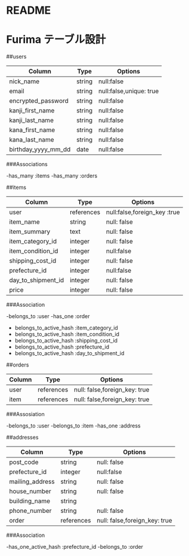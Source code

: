 # README

# Furima テーブル設計


##users

| Column             | Type   | Options                   |
|------------------- | ------ | --------------------------|
|nick_name           |string  |null:false                 |
|email               |string  |null:false,unique: true    |
|encrypted_password  |string  |null:false                 |
|kanji_first_name    |string  |null:false                 |
|kanji_last_name     |string  |null:false                 |
|kana_first_name     |string  |null:false                 |
|kana_last_name      |string  |null:false                 |
|birthday_yyyy_mm_dd |date    |null:false                 |



###Associations

-has_many :items
-has_many :orders


##items

| Column             | Type        | Options                    |
| ------------------ | ------------| ---------------------------|
|user                | references  |null:false,foreign_key :true|
|item_name           | string      |null: false                 |
|item_summary        | text        |null: false                 |
|item_category_id    | integer     |null: false                 |
|item_condition_id   | integer     |null:false                  |
|shipping_cost_id    | integer     |null: false                 |
|prefecture_id       | integer     |null:false                  |
|day_to_shipment_id  | integer     |null: false                 |
|price               | integer     |null: false                 |

###Association

-belongs_to :user
-has_one :order
- belongs_to_active_hash :item_category_id
- belongs_to_active_hash :item_condition_id
- belongs_to_active_hash :shipping_cost_id
- belongs_to_active_hash :prefecture_id
- belongs_to_active_hash :day_to_shipment_id


##orders

| Column             | Type        | Options                      |
| ------------------ | ------------| -----------------------------|
|user                |references   | null: false,foreign_key: true|
|item                |references   | null: false,foreign_key: true|

###Assosiation

-belongs_to :user
-belongs_to :item
-has_one :address

##addresses

| Column             | Type        | Options                            |
| ------------------ | ------------|------------------------------------|
|post_code           | string      |null: false                         |
|prefecture_id       | integer     |null:false                          |
|mailing_address     | string      |null: false                         |
|house_number        | string      |null: false                         |
|building_name       | string      |                                    |
|phone_number        | string      |null: false                         |
|order               | references  |null: false,foreign_key: true       |

###Association

-has_one_active_hash :prefecture_id
-belongs_to :order